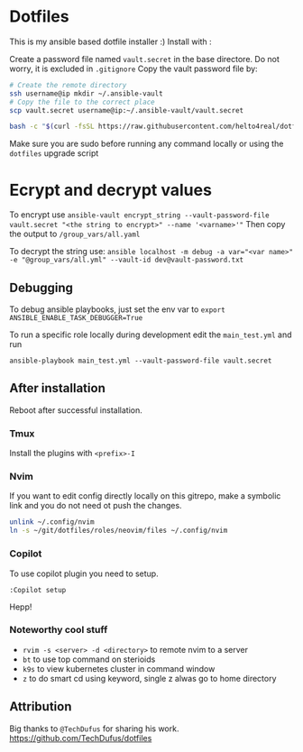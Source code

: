 # Dotfiles
This is my ansible based dotfile installer :)
Install with :

Create a password file named `vault.secret` in the base directore. Do not worry, it is excluded in `.gitignore`
Copy the vault password file by:
```bash
# Create the remote directory 
ssh username@ip mkdir ~/.ansible-vault
# Copy the file to the correct place
scp vault.secret username@ip:~/.ansible-vault/vault.secret
```

```bash
bash -c "$(curl -fsSL https://raw.githubusercontent.com/helto4real/dotfiles/main/bin/dotfiles)"
```
Make sure you are sudo before running any command locally or using the `dotfiles` upgrade script

# Ecrypt and decrypt values

To encrypt use `ansible-vault encrypt_string --vault-password-file vault.secret "<the string to encrypt>" --name '<varname>'"`
Then copy the output to `/group_vars/all.yaml`

To decrypt the string use:
`ansible localhost -m debug -a var="<var name>" -e "@group_vars/all.yml" --vault-id dev@vault-password.txt`

## Debugging
To debug ansible playbooks, just set the env var to `export ANSIBLE_ENABLE_TASK_DEBUGGER=True`

To run a specific role locally during development edit the `main_test.yml` and run
```shell
ansible-playbook main_test.yml --vault-password-file vault.secret
```
## After installation
Reboot after successful installation.

### Tmux
Install the plugins with `<prefix>-I`

### Nvim
If you want to edit config directly locally on this gitrepo, make a symbolic link and you do not need ot push the changes.
```bash
unlink ~/.config/nvim
ln -s ~/git/dotfiles/roles/neovim/files ~/.config/nvim
```

### Copilot
To use copilot plugin you need to setup.

```
:Copilot setup
```
Hepp!

### Noteworthy cool stuff

- `rvim -s <server> -d <directory>` to remote nvim to a server
- `bt` to use top command on sterioids
- `k9s` to view kubernetes cluster in command window
- `z` to do smart cd using keyword, single z alwas go to home directory

## Attribution
Big thanks to `@TechDufus` for sharing his work.
https://github.com/TechDufus/dotfiles

